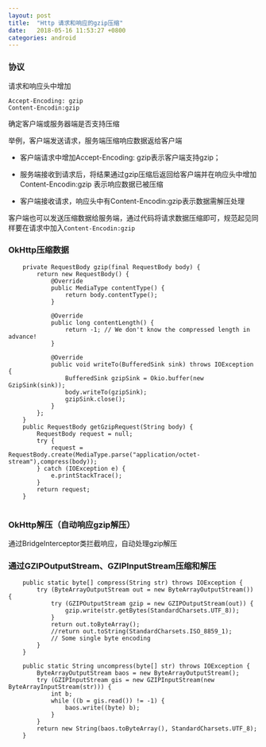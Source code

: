 ```yaml
---
layout: post
title:  "Http 请求和响应的gzip压缩"
date:   2018-05-16 11:53:27 +0800
categories: android
---
```


### 协议
请求和响应头中增加
```
Accept-Encoding: gzip
Content-Encodin:gzip
```
确定客户端或服务器端是否支持压缩

举例，客户端发送请求，服务端压缩响应数据返给客户端

- 客户端请求中增加Accept-Encoding: gzip表示客户端支持gzip；

- 服务端接收到请求后，将结果通过gzip压缩后返回给客户端并在响应头中增加Content-Encodin:gzip 表示响应数据已被压缩

- 客户端接收请求，响应头中有Content-Encodin:gzip表示数据需解压处理

客户端也可以发送压缩数据给服务端，通过代码将请求数据压缩即可，规范起见同样要在请求中加入```Content-Encodin:gzip```

### OkHttp压缩数据
```
    private RequestBody gzip(final RequestBody body) {
        return new RequestBody() {
            @Override
            public MediaType contentType() {
                return body.contentType();
            }
 
            @Override
            public long contentLength() {
                return -1; // We don't know the compressed length in advance!
            }
 
            @Override
            public void writeTo(BufferedSink sink) throws IOException {
                BufferedSink gzipSink = Okio.buffer(new GzipSink(sink));
                body.writeTo(gzipSink);
                gzipSink.close();
            }
        };
    }
    public RequestBody getGzipRequest(String body) {
        RequestBody request = null;
        try {
            request = RequestBody.create(MediaType.parse("application/octet-stream"),compress(body));
        } catch (IOException e) {
            e.printStackTrace();
        }
        return request;
    }


```

### OkHttp解压（自动响应gzip解压）
通过BridgeInterceptor类拦截响应，自动处理gzip解压

### 通过GZIPOutputStream、GZIPInputStream压缩和解压
```
    public static byte[] compress(String str) throws IOException {
        try (ByteArrayOutputStream out = new ByteArrayOutputStream()) {
            try (GZIPOutputStream gzip = new GZIPOutputStream(out)) {
                gzip.write(str.getBytes(StandardCharsets.UTF_8));
            }
            return out.toByteArray();
            //return out.toString(StandardCharsets.ISO_8859_1);
            // Some single byte encoding
        }
    }
 
    public static String uncompress(byte[] str) throws IOException {
        ByteArrayOutputStream baos = new ByteArrayOutputStream();
        try (GZIPInputStream gis = new GZIPInputStream(new ByteArrayInputStream(str))) {
            int b;
            while ((b = gis.read()) != -1) {
                baos.write((byte) b);
            }
        }
        return new String(baos.toByteArray(), StandardCharsets.UTF_8);
    }


```








